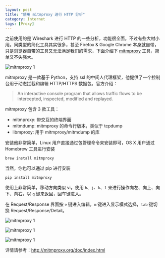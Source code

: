 ```yaml
---
layout: post
title: "使用 mitmproxy 进行 HTTP 分析"
category: Internet
tags: [Proxy]
---
```


之前使用的是 Wireshark 进行 HTTP 的一些分析，功能很全面，不过有些大材小用。同类型的简化工具其实很多，甚至 Firefox & Google Chrome 本身就自带，只是浏览器自带的工具又无法满足我们的需求，下面介绍下 [mitmproxy](http://mitmproxy.org) 工具，简单又不失强大。

![mitmproxy 1](//cdn.09hd.com/images/2015/09/mitmproxy-1.png)

<!-- more -->
mitmproxy 是一款基于 Python，支持 ssl 的中间人代理框架，他提供了一个控制台用于动态拦截和编辑 HTTP/HTTPS 数据包。官方介绍：

>An interactive console program that allows traffic flows to be intercepted, inspected, modified and replayed.

mitmproxy 包含 3 款工具：

- mitmproxy: 带交互的终端界面
- mitmdump: mitmproxy 的命令行版本，类似于 tcpdump
- libmproxy: 用于 mitmproxy/mitmdump 的库

安装他非常简单，Linux 用户直接通过包管理命令来安装即可，OS X 用户通过 Homebrew 工具进行安装

    brew install mitmproxy

当然，你也可以通过 pip 进行安装

    pip install mitmproxy

使用上非常简单，移动方向类似 vi，使用 `h`、`j`、`k`、`l` 来进行操作向左、向上、向下、向右，以 `q` 键来返回，回车键进入。

在 Request/Response 界面按 `e` 键进入编辑，`m` 键进入显示模式选择，`tab` 键切换 Request/Response/Detail。

![mitmproxy 1](//cdn.09hd.com/images/2015/09/mitmproxy-2.png)

![mitmproxy 1](//cdn.09hd.com/images/2015/09/mitmproxy-3.png)

![mitmproxy 1](//cdn.09hd.com/images/2015/09/mitmproxy-4.png)

详情请参考：<http://mitmproxy.org/doc/index.html>
